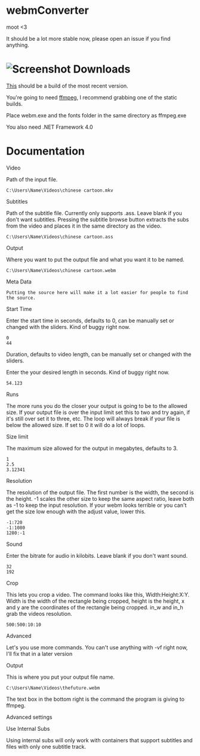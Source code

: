 webmConverter
=========
moot <3

It should be a lot more stable now, please open an issue if you find anything.

![Screenshot](http://a.pomf.se/mpkzap.png)
Downloads
=========
[This](https://github.com/Wsheerio/webmConverter/raw/master/Executable/webmConverter.zip) should be a build of the most recent version.

You're going to need [ffmpeg](http://ffmpeg.zeranoe.com/builds/), I recommend grabbing one of the static builds.

Place webm.exe and the fonts folder in the same directory as ffmpeg.exe

You also need .NET Framework 4.0

Documentation
=========

Video

Path of the input file.

    C:\Users\Name\Videos\chinese cartoon.mkv

Subtitles

Path of the subtitle file. Currently only supports .ass. Leave blank if you don't want subtitles. Pressing the subtitle browse button extracts the subs from the video and places it in the same directory as the video.

    C:\Users\Name\Videos\chinese cartoon.ass
    
Output

Where you want to put the output file and what you want it to be named.

    C:\Users\Name\Videos\chinese cartoon.webm
    
Meta Data

    Putting the source here will make it a lot easier for people to find the source.

Start Time

Enter the start time in seconds, defaults to 0, can be manually set or changed with the sliders. Kind of buggy right now.

    0
    44

Duration, defaults to video length, can be manually set or changed with the sliders.

Enter the your desired length in seconds. Kind of buggy right now.

    54.123

Runs

The more runs you do the closer your output is going to be to the allowed size. If your output file is over the input limit set this to two and try again, if it's still over set it to three, etc. The loop will always break if your file is below the allowed size. If set to 0 it will do a lot of loops.

Size limit

The maximum size allowed for the output in megabytes, defaults to 3.

    1
    2.5
    3.12341

Resolution

The resolution of the output file. The first number is the width, the second is the height. -1 scales the other size to keep the same aspect ratio, leave both as -1 to keep the input resolution. If your webm looks terrible or you can't get the size low enough with the adjust value, lower this.

    -1:720
    -1:1080
    1280:-1

Sound

Enter the bitrate for audio in kilobits. Leave blank if you don't want sound.

    32
    192

Crop

This lets you crop a video\. The command looks like this, Width:Height:X:Y. Width is the width of the rectangle being cropped, height is the height, x and y are the coordinates of the rectangle being cropped. in_w and in_h grab the videos resolution.

    500:500:10:10

Advanced

Let's you use more commands. You can't use anything with -vf right now, I'll fix that in a later version

Output

This is where you put your output file name.

    C:\Users\Name\Videos\thefuture.webm

The text box in the bottom right is the command the program is giving to ffmpeg.

Advanced settings

Use Internal Subs

Using internal subs will only work with containers that support subtitles and files with only one subtitle track.
